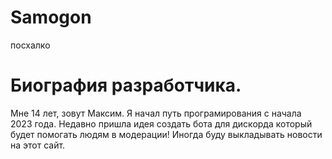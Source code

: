 # Samogon 
посхалко
# Биография разработчика. 
Мне 14 лет, зовут Максим. 
Я начал путь програмирования с начала 2023 года. Недавно пришла идея создать бота для дискорда который будет помогать людям в модерации! Иногда буду выкладывать новости на этот сайт. 

